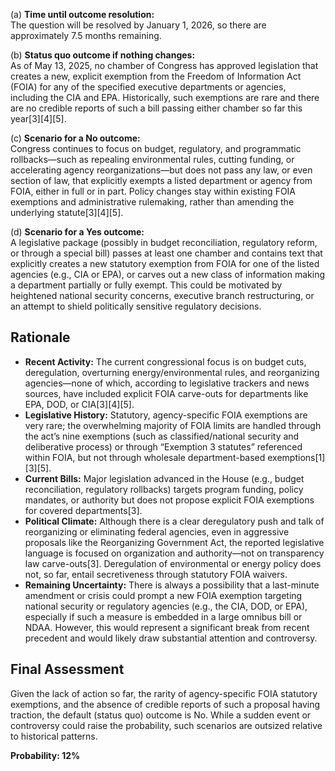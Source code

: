 (a) **Time until outcome resolution:**  
The question will be resolved by January 1, 2026, so there are approximately 7.5 months remaining.

(b) **Status quo outcome if nothing changes:**  
As of May 13, 2025, no chamber of Congress has approved legislation that creates a new, explicit exemption from the Freedom of Information Act (FOIA) for any of the specified executive departments or agencies, including the CIA and EPA. Historically, such exemptions are rare and there are no credible reports of such a bill passing either chamber so far this year[3][4][5].

(c) **Scenario for a No outcome:**  
Congress continues to focus on budget, regulatory, and programmatic rollbacks—such as repealing environmental rules, cutting funding, or accelerating agency reorganizations—but does not pass any law, or even section of law, that explicitly exempts a listed department or agency from FOIA, either in full or in part. Policy changes stay within existing FOIA exemptions and administrative rulemaking, rather than amending the underlying statute[3][4][5].

(d) **Scenario for a Yes outcome:**  
A legislative package (possibly in budget reconciliation, regulatory reform, or through a special bill) passes at least one chamber and contains text that explicitly creates a new statutory exemption from FOIA for one of the listed agencies (e.g., CIA or EPA), or carves out a new class of information making a department partially or fully exempt. This could be motivated by heightened national security concerns, executive branch restructuring, or an attempt to shield politically sensitive regulatory decisions.

## Rationale

- **Recent Activity:** The current congressional focus is on budget cuts, deregulation, overturning energy/environmental rules, and reorganizing agencies—none of which, according to legislative trackers and news sources, have included explicit FOIA carve-outs for departments like EPA, DOD, or CIA[3][4][5].
- **Legislative History:** Statutory, agency-specific FOIA exemptions are very rare; the overwhelming majority of FOIA limits are handled through the act’s nine exemptions (such as classified/national security and deliberative process) or through “Exemption 3 statutes” referenced within FOIA, but not through wholesale department-based exemptions[1][3][5].
- **Current Bills:** Major legislation advanced in the House (e.g., budget reconciliation, regulatory rollbacks) targets program funding, policy mandates, or authority but does not propose explicit FOIA exemptions for covered departments[3].
- **Political Climate:** Although there is a clear deregulatory push and talk of reorganizing or eliminating federal agencies, even in aggressive proposals like the Reorganizing Government Act, the reported legislative language is focused on organization and authority—not on transparency law carve-outs[3]. Deregulation of environmental or energy policy does not, so far, entail secretiveness through statutory FOIA waivers.
- **Remaining Uncertainty:** There is always a possibility that a last-minute amendment or crisis could prompt a new FOIA exemption targeting national security or regulatory agencies (e.g., the CIA, DOD, or EPA), especially if such a measure is embedded in a large omnibus bill or NDAA. However, this would represent a significant break from recent precedent and would likely draw substantial attention and controversy.

## Final Assessment

Given the lack of action so far, the rarity of agency-specific FOIA statutory exemptions, and the absence of credible reports of such a proposal having traction, the default (status quo) outcome is No. While a sudden event or controversy could raise the probability, such scenarios are outsized relative to historical patterns.

**Probability: 12%**